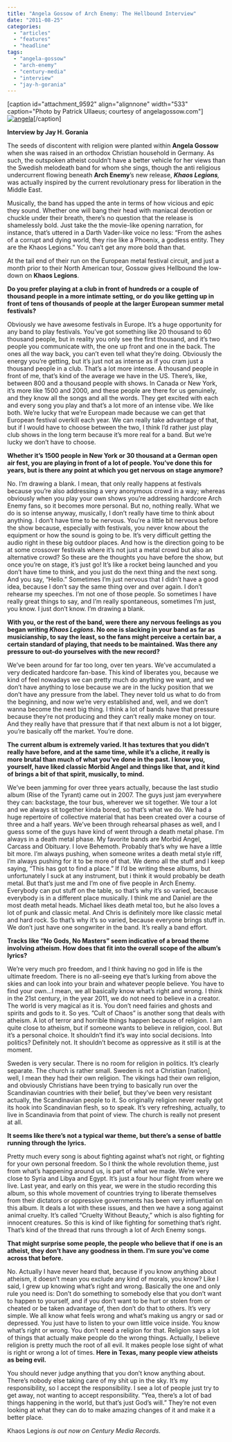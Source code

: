 ```yaml
---
title: "Angela Gossow of Arch Enemy: The Hellbound Interview"
date: "2011-08-25"
categories: 
  - "articles"
  - "features"
  - "headline"
tags: 
  - "angela-gossow"
  - "arch-enemy"
  - "century-media"
  - "interview"
  - "jay-h-gorania"
---
```


\[caption id="attachment\_9592" align="alignnone" width="533" caption="Photo by Patrick Ullaeus; courtesy of angelagossow.com"\][![](http://www.hellbound.ca/wp-content/uploads/2011/08/angela-533x800.jpg "angela")](http://www.hellbound.ca/wp-content/uploads/2011/08/angela.jpg)\[/caption\]

**Interview by Jay H. Gorania**

The seeds of discontent with religion were planted within **Angela Gossow** when she was raised in an orthodox Christian household in Germany. As such, the outspoken atheist couldn’t have a better vehicle for her views than the Swedish melodeath band for whom she sings, though the anti religious undercurrent flowing beneath **Arch Enemy**’s new release, _**Khaos Legions**,_ was actually inspired by the current revolutionary press for liberation in the Middle East.

Musically, the band has upped the ante in terms of how vicious and epic they sound. Whether one will bang their head with maniacal devotion or chuckle under their breath, there’s no question that the release is shamelessly bold. Just take the the movie-like opening narration, for instance, that’s uttered in a Darth Vader-like voice no less: “From the ashes of a corrupt and dying world, they rise like a Phoenix, a godless entity. They are the Khaos Legions.” You can’t get any more bold than that.

At the tail end of their run on the European metal festival circuit, and just a month prior to their North American tour, Gossow gives Hellbound the low-down on **Khaos Legions**.

**Do you prefer playing at a club in front of hundreds or a couple of thousand people in a more intimate setting, or do you like getting up in front of tens of thousands of people at the larger European summer metal festivals?**

Obviously we have awesome festivals in Europe. It’s a huge opportunity for any band to play festivals. You’ve got something like 20 thousand to 60 thousand people, but in reality you only see the first thousand, and it’s two people you communicate with, the one up front and one in the back. The ones all the way back, you can’t even tell what they’re doing. Obviously the energy you’re getting, but it’s just not as intense as if you cram just a thousand people in a club. That’s a lot more intense. A thousand people in front of me, that’s kind of the average we have in the US. There’s, like, between 800 and a thousand people with shows. In Canada or New York, it’s more like 1500 and 2000, and these people are there for us genuinely, and they know all the songs and all the words. They get excited with each and every song you play and that’s a lot more of an intense vibe. We like both. We’re lucky that we’re European made because we can get that European festival overkill each year. We can really take advantage of that, but if I would have to choose between the two, I think I’d rather just play club shows in the long term because it’s more real for a band. But we’re lucky we don’t have to choose.

**Whether it’s 1500 people in New York or 30 thousand at a German open air fest, you are playing in front of a lot of people. You’ve done this for years, but is there any point at which you get nervous on stage anymore?**

No. I’m drawing a blank. I mean, that only really happens at festivals because you’re also addressing a very anonymous crowd in a way; whereas obviously when you play your own shows you’re addressing hardcore Arch Enemy fans, so it becomes more personal. But no, nothing really. What we do is so intense anyway, musically, I don’t really have time to think about anything. I don’t have time to be nervous. You’re a little bit nervous before the show because, especially with festivals, you never know about the equipment or how the sound is going to be. It’s very difficult getting the audio right in these big outdoor places. And how is the direction going to be at some crossover festivals where it’s not just a metal crowd but also an alternative crowd? So these are the thoughts you have before the show, but once you’re on stage, it’s just go! It’s like a rocket being launched and you don’t have time to think, and you just do the next thing and the next song. And you say, “Hello.” Sometimes I’m just nervous that I didn’t have a good idea, because I don’t say the same thing over and over again. I don’t rehearse my speeches. I’m not one of those people. So sometimes I have really great things to say, and I’m really spontaneous, sometimes I’m just, you know. I just don’t know. I’m drawing a blank.

**With you, or the rest of the band, were there any nervous feelings as you began writing _Khaos Legions_. No one is slacking in your band as far as musicianship, to say the least, so the fans might perceive a certain bar, a certain standard of playing, that needs to be maintained. Was there any pressure to out-do yourselves with the new record?**

We’ve been around for far too long, over ten years. We’ve accumulated a very dedicated hardcore fan-base. This kind of liberates you, because we kind of feel nowadays we can pretty much do anything we want, and we don’t have anything to lose because we are in the lucky position that we don’t have any pressure from the label. They never told us what to do from the beginning, and now we’re very established and, well, and we don’t wanna become the next big thing. I think a lot of bands have that pressure because they’re not producing and they can’t really make money on tour. And they really have that pressure that if that next album is not a lot bigger, you’re basically off the market. You’re done.

**The current album is extremely varied. It has textures that you didn’t really have before, and at the same time, while it’s a cliche, it really is more brutal than much of what you’ve done in the past. I know you, yourself, have liked classic Morbid Angel and things like that, and it kind of brings a bit of that spirit, musically, to mind.**

We’ve been jamming for over three years actually, because the last studio album (Rise of the Tyrant) came out in 2007. The guys just jam everywhere they can: backstage, the tour bus, wherever we sit together. We tour a lot and we always sit together kinda bored, so that’s what we do. We had a huge repertoire of collective material that has been created over a course of three and a half years. We’ve been through rehearsal phases as well, and I guess some of the guys have kind of went through a death metal phase. I’m always in a death metal phase. My favorite bands are Morbid Angel, Carcass and Obituary. I love Behemoth. Probably that’s why we have a little bit more. I’m always pushing, when someone writes a death metal style riff, I’m always pushing for it to be more of that. We demo all the stuff and I keep saying, “This has got to find a place.” If I’d be writing these albums, but unfortunately I suck at any instrument, but i think it would probably be death metal. But that’s just me and I’m one of five people in Arch Enemy. Everybody can put stuff on the table, so that’s why it’s so varied, because everybody is in a different place musically. I think me and Daniel are the most death metal heads. Michael likes death metal too, but he also loves a lot of punk and classic metal. And Chris is definitely more like classic metal and hard rock. So that’s why it’s so varied, because everyone brings stuff in. We don’t just have one songwriter in the band. It’s really a band effort.

**Tracks like “No Gods, No Masters” seem indicative of a broad theme involving atheism. How does that fit into the overall scope of the album’s lyrics?**

We’re very much pro freedom, and I think having no god in life is the ultimate freedom. There is no all-seeing eye that’s lurking from above the skies and can look into your brain and whatever people believe. You have to find your own...I mean, we all basically know what’s right and wrong. I think in the 21st century, in the year 2011, we do not need to believe in a creator. The world is very magical as it is. You don’t need fairies and ghosts and spirits and gods to it. So yes. ”Cult of Chaos” is another song that deals with atheism. A lot of terror and horrible things happen because of religion. I am quite close to atheism, but if someone wants to believe in religion, cool. But it’s a personal choice. It shouldn’t find it’s way into social decisions. Into politics? Definitely not. It shouldn’t become as oppressive as it still is at the moment.

Sweden is very secular. There is no room for religion in politics. It’s clearly separate. The church is rather small. Sweden is not a Christian \[nation\], well, I mean they had their own religion. The vikings had their own religion, and obviously Christians have been trying to basically run over the Scandinavian countries with their belief, but they’ve been very resistant actually, the Scandinavian people to it. So originally religion never really got its hook into Scandinavian flesh, so to speak. It’s very refreshing, actually, to live in Scandinavia from that point of view. The church is really not present at all.

**It seems like there’s not a typical war theme, but there’s a sense of battle running through the lyrics.**

Pretty much every song is about fighting against what’s not right, or fighting for your own personal freedom. So I think the whole revolution theme, just from what’s happening around us, is part of what we made. We’re very close to Syria and Libya and Egypt. It’s just a four hour flight from where we live. Last year, and early on this year, we were in the studio recording this album, so this whole movement of countries trying to liberate themselves from their dictators or oppressive governments has been very influential on this album. It deals a lot with these issues, and then we have a song against animal cruelty. It’s called “Cruelty Without Beauty,” which is also fighting for innocent creatures. So this is kind of like fighting for something that’s right. That’s kind of the thread that runs through a lot of Arch Enemy songs.

**That might surprise some people, the people who believe that if one is an atheist, they don’t have any goodness in them. I’m sure you’ve come across that before.**

No. Actually I have never heard that, because if you know anything about atheism, it doesn’t mean you exclude any kind of morals, you know? Like I said, I grew up knowing what’s right and wrong. Basically the one and only rule you need is: Don’t do something to somebody else that you don’t want to happen to yourself, and if you don’t want to be hurt or stolen from or cheated or be taken advantage of, then don’t do that to others. It’s very simple. We all know what feels wrong and what’s making us angry or sad or depressed. You just have to listen to your own little voice inside. You know what’s right or wrong. You don’t need a religion for that. Religion says a lot of things that actually make people do the wrong things. Actually, I believe religion is pretty much the root of all evil. It makes people lose sight of what is right or wrong a lot of times. **Here in Texas, many people view atheists as being evil.**

You should never judge anything that you don’t know anything about. There’s nobody else taking care of my shit up in the sky. It’s my responsibility, so I accept the responsibility. I see a lot of people just try to get away, not wanting to accept responsibility. “Yea, there’s a lot of bad things happening in the world, but that’s just God’s will.” They’re not even looking at what they can do to make amazing changes of it and make it a better place.

Khaos Legions _is out now on Century Media Records._
